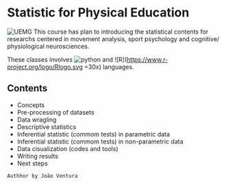 Statistic for Physical Education
===================
![UEMG](https://www.uemg.br/downloads/identidade_visual/assinaturas/UEMG/UEMG_vertical_mini.jpg)
This course has plan to introducing the statistical contents for researchs centered in movement analysis, sport psychology and cognitive/ physiological neurosciences.

These classes involves ![python](https://www.python.org/static/community_logos/python-powered-w-70x28.png) and ![R](https://www.r-project.org/logo/Rlogo.svg =30x) languages.  


## Contents
* Concepts
* Pre-processing of datasets
* Data wragling
* Descriptive statistics
* Inferential statistic (commom tests) in parametric data
* Inferential statistic (commom tests) in non-parametric data
* Data cisualization (codes and tools)
* Writing results
* Next steps




`Authhor by João Ventura`


[^bignote]: This is the first edition of this course.

  	* Grupo de Pesquisas em Psicologia do Esporte e Comportamento Motor (GEPECOM)
  	* Núcleo de Pesquisas em Atividades Paradesportivas (NPAP)
